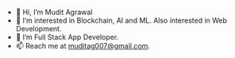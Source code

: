 - 👋 Hi, I’m Mudit Agrawal
- 👀 I’m interested in Blockchain, AI and ML. Also interested in Web Development.
- 🌱 I’m Full Stack App Developer.
- 📫 Reach me at muditag007@gmail.com.

<!---
muditag007/muditag007 is a ✨ special ✨ repository because its `README.md` (this file) appears on your GitHub profile.
You can click the Preview link to take a look at your changes.
--->
